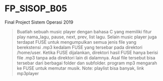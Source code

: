 # FP_SISOP_B05
Final Project Sistem Operasi 2019

> Buatlah sebuah music player dengan bahasa C yang memiliki fitur 
>     play nama_lagu, pause, next, prev, list lagu. 
> Selain music player juga terdapat FUSE untuk mengumpulkan semua jenis file yang 
>     berekstensi .mp3 kedalam FUSE yang tersebar pada direktori /home/user. 
> Ketika FUSE dijalankan, direktori hasil FUSE hanya berisi file .mp3 
>     tanpa ada direktori lain di dalamnya. 
> Asal file tersebut bisa tersebar dari berbagai folder dan subfolder. 
> program mp3 mengarah ke FUSE untuk memutar musik.
> Note: playlist bisa banyak, link mp3player